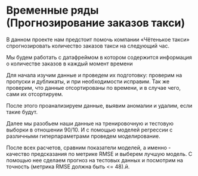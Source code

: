 # Временные ряды (Прогнозирование заказов такси)
В данном проекте нам предстоит помочь компании «Чётенькое такси» спрогнозировать количество заказов такси на следующий час.

Мы будем работать с датафреймом в котором содержится информация о количестве заказов в каждый момент времени

Для начала изучим данные и проведем их подготовку: проверим на пропуски и дубликаты, и при необходимости исправим. Так же проверим, что данные отсортированы по времени, и в случае чего, сами их отсортируем.

После этого проанализируем данные, выявим аномалии и удалим, если такие будут.

Далее мы разобьем наши данные на тренировочную и тестовую выборки в отношении 90/10. И с помощью моделей регрессии с различными гиперпараметрами проведем моделирование.

После всех расчетов, сравним показатели моделей, а именно - качество предсказания по метрике RMSE и выберем лучшую модель. С помощью нее сделаем прогноз на тестовых данных и посмотрим на точность (метрика RMSE должна быть <= 48).й.